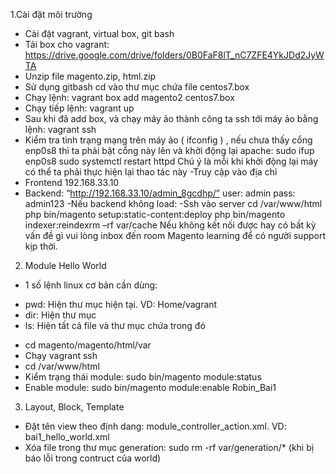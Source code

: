 1.Cài đặt môi trường
- Cài đặt vagrant, virtual box, git bash
- Tải box cho vagrant:
https://drive.google.com/drive/folders/0B0FaF8lT_nC7ZFE4YkJDd2JyWTA
- Unzip file magento.zip, html.zip
- Sử dụng gitbash cd vào thư mục chứa file centos7.box
- Chạy lệnh: vagrant box add magento2 centos7.box
- Chạy tiếp lệnh: vagrant up
- Sau khi đã add box, và chạy máy ảo thành công ta ssh tới máy ảo bằng lệnh:
vagrant ssh
- Kiểm tra tình trạng mạng trên máy ảo ( ifconfig ) , nếu chưa thấy cổng enp0s8 thì
ta phải bật cổng này lên và khởi động lại apache:
sudo ifup enp0s8
sudo systemctl restart httpd
Chú ý là mỗi khi khởi động lại máy có thể ta phải thực hiện lại thao tác này
-Truy cập vào địa chỉ
- Frontend
192.168.33.10
- Backend:
“http://192.168.33.10/admin_8gcdhp/”
user: admin
pass: admin123
-Nếu backend không load:
-Ssh vào server
cd /var/www/html
php bin/magento setup:static-content:deploy
php bin/magento indexer:reindexrm –rf var/cache
Nếu không kết nối được hay có bất kỳ vấn đề gì vui lòng inbox đến room Magento learning
để có người support kịp thời.

2. Module Hello World
- 1 số lệnh linux cơ bản cần dùng: 
+ pwd: Hiện thư mục hiện tại. VD: Home/vagrant
+ dir: Hiện thư mục
+ ls: Hiện tất cả file và thư mục chứa trong đó
- cd magento/magento/html/var 
- Chạy vagrant ssh 
- cd /var/www/html 
- Kiểm trạng thái module: sudo bin/magento module:status
- Enable module: sudo bin/magento module:enable Robin_Bai1

3. Layout, Block, Template 
- Đặt tên view theo định dang: module_controller_action.xml. VD: bai1_hello_world.xml 
- Xóa file trong thư mục generation: sudo rm -rf var/generation/* (khi bị báo lỗi trong contruct của world)
